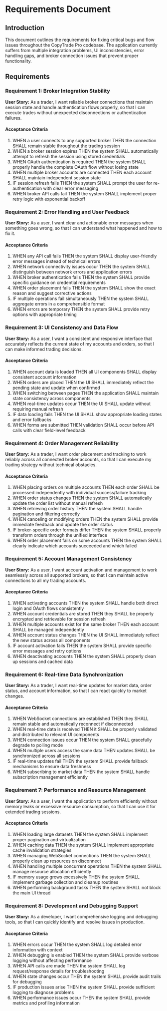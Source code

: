 # Requirements Document

## Introduction

This document outlines the requirements for fixing critical bugs and flow issues throughout the CopyTrade Pro codebase. The application currently suffers from multiple integration problems, UI inconsistencies, error handling gaps, and broker connection issues that prevent proper functionality.

## Requirements

### Requirement 1: Broker Integration Stability

**User Story:** As a trader, I want reliable broker connections that maintain session state and handle authentication flows properly, so that I can execute trades without unexpected disconnections or authentication failures.

#### Acceptance Criteria

1. WHEN a user connects to any supported broker THEN the connection SHALL remain stable throughout the trading session
2. WHEN a broker session expires THEN the system SHALL automatically attempt to refresh the session using stored credentials
3. WHEN OAuth authentication is required THEN the system SHALL properly handle the complete OAuth flow without losing state
4. WHEN multiple broker accounts are connected THEN each account SHALL maintain independent session state
5. IF session refresh fails THEN the system SHALL prompt the user for re-authentication with clear error messaging
6. WHEN broker API calls fail THEN the system SHALL implement proper retry logic with exponential backoff

### Requirement 2: Error Handling and User Feedback

**User Story:** As a user, I want clear and actionable error messages when something goes wrong, so that I can understand what happened and how to fix it.

#### Acceptance Criteria

1. WHEN any API call fails THEN the system SHALL display user-friendly error messages instead of technical errors
2. WHEN network connectivity issues occur THEN the system SHALL distinguish between network errors and application errors
3. WHEN broker authentication fails THEN the system SHALL provide specific guidance on credential requirements
4. WHEN order placement fails THEN the system SHALL show the exact reason and suggest corrective actions
5. IF multiple operations fail simultaneously THEN the system SHALL aggregate errors in a comprehensible format
6. WHEN errors are temporary THEN the system SHALL provide retry options with appropriate timing

### Requirement 3: UI Consistency and Data Flow

**User Story:** As a user, I want a consistent and responsive interface that accurately reflects the current state of my accounts and orders, so that I can make informed trading decisions.

#### Acceptance Criteria

1. WHEN account data is loaded THEN all UI components SHALL display consistent account information
2. WHEN orders are placed THEN the UI SHALL immediately reflect the pending state and update when confirmed
3. WHEN switching between pages THEN the application SHALL maintain state consistency across components
4. WHEN real-time updates occur THEN the UI SHALL update without requiring manual refresh
5. IF data loading fails THEN the UI SHALL show appropriate loading states and error fallbacks
6. WHEN forms are submitted THEN validation SHALL occur before API calls with clear field-level feedback

### Requirement 4: Order Management Reliability

**User Story:** As a trader, I want order placement and tracking to work reliably across all connected broker accounts, so that I can execute my trading strategy without technical obstacles.

#### Acceptance Criteria

1. WHEN placing orders on multiple accounts THEN each order SHALL be processed independently with individual success/failure tracking
2. WHEN order status changes THEN the system SHALL automatically update the order list without manual refresh
3. WHEN retrieving order history THEN the system SHALL handle pagination and filtering correctly
4. WHEN canceling or modifying orders THEN the system SHALL provide immediate feedback and update the order status
5. IF broker-specific order formats differ THEN the system SHALL properly transform orders through the unified interface
6. WHEN order placement fails on some accounts THEN the system SHALL clearly indicate which accounts succeeded and which failed

### Requirement 5: Account Management Consistency

**User Story:** As a user, I want account activation and management to work seamlessly across all supported brokers, so that I can maintain active connections to all my trading accounts.

#### Acceptance Criteria

1. WHEN activating accounts THEN the system SHALL handle both direct login and OAuth flows consistently
2. WHEN account credentials are stored THEN they SHALL be properly encrypted and retrievable for session refresh
3. WHEN multiple accounts exist for the same broker THEN each account SHALL be managed independently
4. WHEN account status changes THEN the UI SHALL immediately reflect the new status across all components
5. IF account activation fails THEN the system SHALL provide specific error messages and retry options
6. WHEN deactivating accounts THEN the system SHALL properly clean up sessions and cached data

### Requirement 6: Real-time Data Synchronization

**User Story:** As a trader, I want real-time updates for market data, order status, and account information, so that I can react quickly to market changes.

#### Acceptance Criteria

1. WHEN WebSocket connections are established THEN they SHALL remain stable and automatically reconnect if disconnected
2. WHEN real-time data is received THEN it SHALL be properly validated and distributed to relevant UI components
3. WHEN connection issues occur THEN the system SHALL gracefully degrade to polling mode
4. WHEN multiple users access the same data THEN updates SHALL be synchronized across all sessions
5. IF real-time updates fail THEN the system SHALL provide fallback mechanisms to ensure data freshness
6. WHEN subscribing to market data THEN the system SHALL handle subscription management efficiently

### Requirement 7: Performance and Resource Management

**User Story:** As a user, I want the application to perform efficiently without memory leaks or excessive resource consumption, so that I can use it for extended trading sessions.

#### Acceptance Criteria

1. WHEN loading large datasets THEN the system SHALL implement proper pagination and virtualization
2. WHEN caching data THEN the system SHALL implement appropriate cache invalidation strategies
3. WHEN managing WebSocket connections THEN the system SHALL properly clean up resources on disconnect
4. WHEN handling multiple concurrent operations THEN the system SHALL manage resource allocation efficiently
5. IF memory usage grows excessively THEN the system SHALL implement garbage collection and cleanup routines
6. WHEN performing background tasks THEN the system SHALL not block the main UI thread

### Requirement 8: Development and Debugging Support

**User Story:** As a developer, I want comprehensive logging and debugging tools, so that I can quickly identify and resolve issues in production.

#### Acceptance Criteria

1. WHEN errors occur THEN the system SHALL log detailed error information with context
2. WHEN debugging is enabled THEN the system SHALL provide verbose logging without affecting performance
3. WHEN API calls are made THEN the system SHALL log request/response details for troubleshooting
4. WHEN state changes occur THEN the system SHALL provide audit trails for debugging
5. IF production issues arise THEN the system SHALL provide sufficient logging to diagnose problems
6. WHEN performance issues occur THEN the system SHALL provide metrics and profiling information
